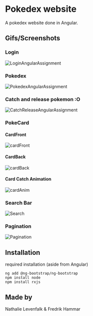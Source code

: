 # Pokedex website

A pokedex website done in Angular.

## Gifs/Screenshots

### Login
![LoginAngularAssignment](https://github.com/Muguai/AngularPokemon/assets/37656342/9ee88454-9623-48b9-80cd-24c2dc72f303)

### Pokedex
![PokedexAngularAssignment](https://github.com/Muguai/AngularPokemon/assets/37656342/484b3581-df51-4eb4-970a-ce3897082d06)

### Catch and release pokemon :O
![CatchReleaseAngularAssignment](https://github.com/Muguai/AngularPokemon/assets/37656342/cce544c0-d7ac-4e6d-9064-8a836abd8f82)

### PokeCard

#### CardFront
![cardFront](https://github.com/Muguai/AngularPokemon/assets/37656342/c852db31-cc2d-48d4-a44c-c0919f33d3f6)

#### CardBack

![cardBack](https://github.com/Muguai/AngularPokemon/assets/37656342/2ca85b7a-cbdb-42bd-847b-66283993bdb8)

#### Card Catch Animation

![cardAnim](https://github.com/Muguai/AngularPokemon/assets/37656342/65a201eb-8a31-44a5-bb1b-15839519fddf)

### Search Bar
![Search](https://github.com/Muguai/AngularPokemon/assets/37656342/335bb3c9-db4e-473f-b837-a78587d434a3)

### Pagination

![Pagination](https://github.com/Muguai/AngularPokemon/assets/37656342/62a168a7-863a-4ae6-ae5b-c25d74c43380)


## Installation
required installation (aside from Angular)

```
ng add @ng-bootstrap/ng-bootstrap
npm install node
npm install rxjs
```

## Made by

Nathalie Levenfalk & Fredrik Hammar

